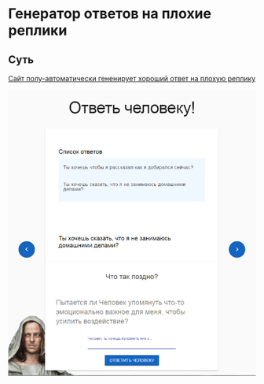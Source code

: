 # Генератор ответов на плохие реплики

## Суть

[Сайт полу-автоматически гененирует хороший ответ на плохую реплику](https://github.com/theConscience/excuse-generator/)

![ScreenShot](./screenshot.png)
